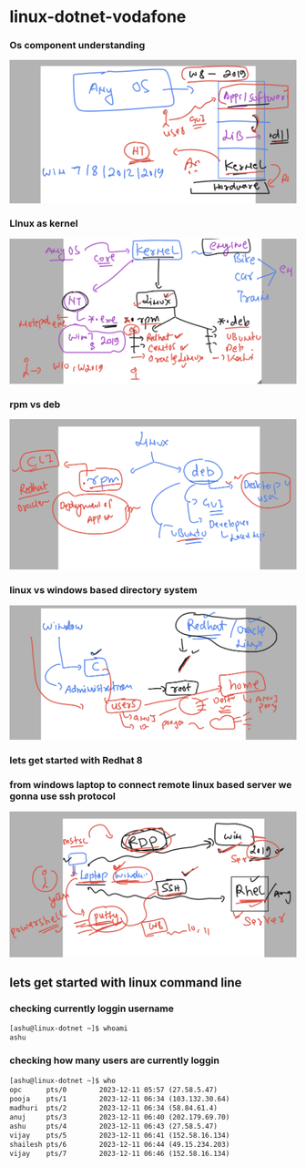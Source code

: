 # linux-dotnet-vodafone

### Os component understanding 

<img src="os1.png">

### LInux as kernel 

<img src="kernel.png">

### rpm vs deb 

<img src="k1.png">

### linux vs windows based directory system 

<img src="dir.png">

### lets get started with Redhat 8 

### from windows laptop to connect remote linux based server we gonna use ssh protocol

<img src="power.png">

## lets get started with linux command line 

###  checking currently loggin username 

```
[ashu@linux-dotnet ~]$ whoami
ashu
```

### checking how many users are currently loggin

```
[ashu@linux-dotnet ~]$ who
opc      pts/0        2023-12-11 05:57 (27.58.5.47)
pooja    pts/1        2023-12-11 06:34 (103.132.30.64)
madhuri  pts/2        2023-12-11 06:34 (58.84.61.4)
anuj     pts/3        2023-12-11 06:40 (202.179.69.70)
ashu     pts/4        2023-12-11 06:43 (27.58.5.47)
vijay    pts/5        2023-12-11 06:41 (152.58.16.134)
shailesh pts/6        2023-12-11 06:44 (49.15.234.203)
vijay    pts/7        2023-12-11 06:46 (152.58.16.134)
```


